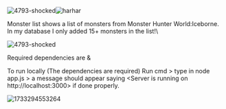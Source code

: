 ![4793-shocked](https://github.com/user-attachments/assets/76b437b2-9fae-4c6a-9ab7-0abd8baa93de)![harhar](https://github.com/user-attachments/assets/68c75383-b947-4ddb-8572-46a0af531bd2)

Monster list shows a list of monsters from Monster Hunter World:Iceborne. In my database I only added 15+ monsters in the list!\

![4793-shocked](https://github.com/user-attachments/assets/9aeb7d6e-f398-46e2-8b94-f7cfd396dd56)

Required dependencies are <sqlite3> & <express>

To run locally (The dependencies are required)
Run cmd > type in node app.js > a message should appear saying <Server is running on http://localhost:3000> if done properly.

![1733294553264](https://github.com/user-attachments/assets/a28d7223-9c87-424a-b03f-96819c4af78b)
